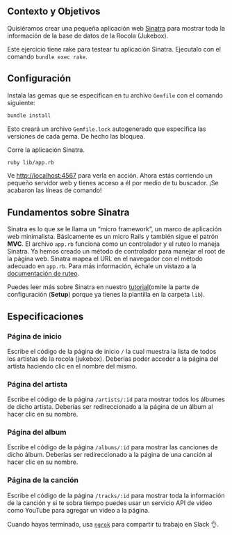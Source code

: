 ## Contexto y Objetivos

Quisiéramos crear una pequeña aplicación web [Sinatra](http://www.sinatrarb.com/) para mostrar toda la información de la base de datos de la Rocola (Jukebox).

Este ejercicio tiene rake para testear tu aplicación Sinatra. Ejecutalo con el comando `bundle exec rake`.

## Configuración

Instala las gemas que se especifican en tu archivo `Gemfile` con el comando siguiente:

```bash
bundle install
```

Esto creará un archivo `Gemfile.lock` autogenerado que especifica las versiones de cada gema. De hecho las bloquea.

Corre la aplicación Sinatra.

```bash
ruby lib/app.rb
```

Ve [http://localhost:4567](http://localhost:4567) para verla en acción. Ahora estás corriendo un pequeño servidor web y tienes acceso a él por medio de tu buscador. ¡Se acabaron las líneas de comando!

## Fundamentos sobre Sinatra

Sinatra es lo que se le llama un “micro framework”, un marco de aplicación web minimalista. Básicamente es un micro Rails y también sigue el patrón **MVC**. El archivo `app.rb` funciona como un controlador y el ruteo lo maneja Sinatra.
Ya hemos creado un método de controlador para manejar el root de la página web. Sinatra mapea el URL en el navegador con el método adecuado en `app.rb`. Para más información, échale un vistazo a la [documentación de ruteo](http://www.sinatrarb.com/intro.html#Routes).

Puedes leer más sobre Sinatra en nuestro [tutorial](https://github.com/lewagon/sinatra-101)(omite la parte de configuración (**Setup**) porque ya tienes la plantilla en la carpeta `lib`).

## Especificaciones

### Página de inicio

Escribe el código de la página de inicio `/` la cual muestra la lista de todos los artistas de la rocola (jukebox). Deberías poder acceder a la página del artista haciendo clic en el nombre del mismo.

### Página del artista

Escribe el código de la página `/artists/:id` para mostrar todos los álbumes de dicho artista.
Deberías ser redireccionado a la página de un álbum al hacer clic en su nombre.

### Página del album

Escribe el código de la página `/albums/:id` para mostrar las canciones de dicho álbum.
Deberías ser redireccionado a la página de una canción al hacer clic en su nombre.

### Página de la canción
Escribe el código de la página `/tracks/:id` para mostrar toda la información de la canción y si te sobra tiempo puedes usar un servicio API de video como YouTube para agregar un video a la página.

Cuando hayas terminado, usa [`ngrok`](https://github.com/lewagon/sinatra-101#share-with-the-world) para compartir tu trabajo en Slack 👌.
